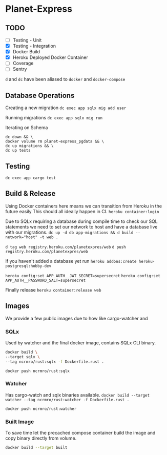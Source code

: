 # Planet-Express

## TODO

- [ ] Testing - Unit
- [x] Testing - Integration
- [x] Docker Build
- [x] Heroku Deployed Docker Container
- [ ] Coverage
- [ ] Sentry

`d` and `dc` have been aliased to `docker` and `docker-compose`

## Database Operations
Creating a new migration
`dc exec app sqlx mig add user`

Running migrations
`dc exec app sqlx mig run`

Iterating on Schema
```
dc down && \
docker volume rm planet-express_pgdata && \
dc up migrations && \
dc up tests
```

## Testing

`dc exec app cargo test`


## Build & Release
Using Docker containers here means we can transition from Heroku in the future easily
This should all ideally happen in CI.
`heroku container:login`

Due to SQLx requiring a database during compile time to check our SQL statements
we need to set our network to host and have a database live with our migrations.
`dc up -d db app-migrations && d build --network="host" -t web .`

`d tag web registry.heroku.com/planetexpres/web`
`d push registry.heroku.com/planetexpres/web`

If you haven't added a database yet run
`heroku addons:create heroku-postgresql:hobby-dev`

`heroku config:set APP_AUTH__JWT_SECRET=supersecret`
`heroku config:set APP_AUTH__PASSWORD_SALT=supersecret`

Finally release
`heroku container:release web`

## Images
We provide a few public images due to how like cargo-watcher and

### SQLx 
Used by watcher and the final docker image, contains SQLx CLI binary.
```bash
docker build \
--target sqlx \
--tag ncrmro/rust:sqlx -f Dockerfile.rust .
```

`docker push ncrmro/rust:sqlx`

### Watcher
Has cargo-watch and sqlx binaries available.
`docker build --target watcher --tag ncrmro/rust:watcher -f Dockerfile.rust .`

`docker push ncrmro/rust:watcher`

### Built Image
To save time let the precached compose container build the image and
copy binary directly from volume.

```bash
docker build --target built
```
